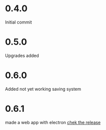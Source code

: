 # 0.4.0
Initial commit
# 0.5.0
Upgrades added
# 0.6.0
Added not yet working saving system
# 0.6.1
made a web app with electron [chek the release](https://github.com/randomusert/Moneyclick/releases/ )
